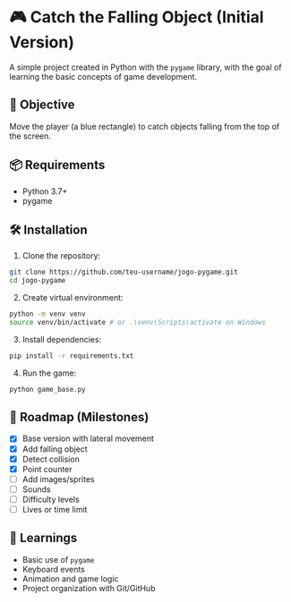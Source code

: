 # 🎮 Catch the Falling Object (Initial Version)

A simple project created in Python with the `pygame` library, with the goal of learning the basic concepts of game development.

## 🚀 Objective
Move the player (a blue rectangle) to catch objects falling from the top of the screen.

## 📦 Requirements

- Python 3.7+
- pygame

## 🛠️ Installation

1. Clone the repository:
```bash
git clone https://github.com/teu-username/jogo-pygame.git
cd jogo-pygame
```

2. Create virtual environment:
```bash
python -m venv venv
source venv/bin/activate # or .\venv\Scripts\activate on Windows
```

3. Install dependencies:
```bash
pip install -r requirements.txt
```

4. Run the game:
```bash
python game_base.py
```

## 📌 Roadmap (Milestones)

- [x] Base version with lateral movement
- [x] Add falling object
- [x] Detect collision
- [x] Point counter
- [ ] Add images/sprites
- [ ] Sounds
- [ ] Difficulty levels
- [ ] Lives or time limit

## 🧠 Learnings

- Basic use of `pygame`
- Keyboard events
- Animation and game logic
- Project organization with Git/GitHub